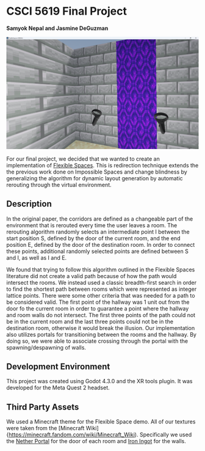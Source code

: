 # CSCI 5619 Final Project
**Samyok Nepal and Jasmine DeGuzman**

![flexiblespaces.png](./flexiblespaces.png)

For our final project, we decided that we wanted to create an implementation of [Flexible Spaces](https://ieeexplore.ieee.org/document/6549386#full-text-section). 
This is redirection technique extends the the previous work done on Impossible Spaces and change blindness by generalizing the algorithm for dynamic layout generation by automatic rerouting through the 
virtual environment. 

## Description
In the original paper, the corridors are defined as a changeable part of the environment that is rerouted every time the user leaves a room.
The rerouting algorithm randomly selects an intermediate point I between the start position S, defined by the door of the current room, and the 
end position E, defined by the door of the destination room. In order to connect these points, additional randomly selected points are defined between S and I,
as well as I and E.

We found that trying to follow this algorithm outlined in the Flexible Spaces literature did not create a valid path because of how the path would intersect the rooms. We instead used a classic breadth-first search in order to find the shortest path between rooms which were represented as integer lattice points. There were some other criteria that was needed for a path to be considered valid. The first point of the hallway was 1 unit out from the door fo the current room in order to guarantee a point where the hallway and room walls do not intersect. The first three points of the path could not be in the current room and the last three points could not be in the destination room, otherwise it would break the illusion. Our implementation also utilizes portals for transitioning between the rooms and the hallway. By doing so, we were able to associate crossing through the portal with the spawning/despawning of walls. 

## Development Environment
This project was created using Godot 4.3.0 and the XR tools plugin. It was developed for the Meta Quest 2 headset.

## Third Party Assets
We used a Minecraft theme for the Flexible Space demo. All of our textures were taken from the [Minecraft Wiki]{https://minecraft.fandom.com/wiki/Minecraft_Wiki). Specifically we used the [Nether Portal](https://minecraft.fandom.com/wiki/Nether_portal) for the door of each room and [Iron Ingot](https://minecraft.fandom.com/wiki/Iron_Ingot) for the walls.
